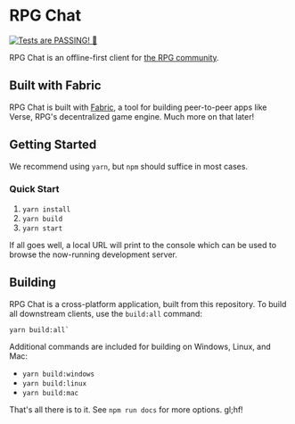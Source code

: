 RPG Chat
========
[![Tests are PASSING! 🚀][test-status-badge]][test-status-home]

RPG Chat is an offline-first client for [the RPG community][rpg].

## Built with Fabric
RPG Chat is built with [Fabric][fabric], a tool for building peer-to-peer apps
like Verse, RPG's decentralized game engine.  Much more on that later!

## Getting Started
We recommend using `yarn`, but `npm` should suffice in most cases.

### Quick Start
1. `yarn install`
2. `yarn build`
3. `yarn start`

If all goes well, a local URL will print to the console which can be used to
browse the now-running development server.

## Building
RPG Chat is a cross-platform application, built from this repository.  To build
all downstream clients, use the `build:all` command:

```
yarn build:all`
```

Additional commands are included for building on Windows, Linux, and Mac:

- `yarn build:windows`
- `yarn build:linux`
- `yarn build:mac`

That's all there is to it.  See `npm run docs` for more options.  gl;hf!

[fabric]: https://fabric.pub
[rpg]: https://www.roleplaygateway.com
[test-status-badge]: https://img.shields.io/travis/RolePlayGateway/chat.verse.im.svg?branch=master&style=flat-square
[test-status-home]: https://travis-ci.org/RolePlayGateway/chat.verse.im
[verse]: https://verse.im
